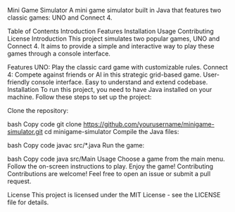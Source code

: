 Mini Game Simulator
A mini game simulator built in Java that features two classic games: UNO and Connect 4.

Table of Contents
Introduction
Features
Installation
Usage
Contributing
License
Introduction
This project simulates two popular games, UNO and Connect 4. It aims to provide a simple and interactive way to play these games through a console interface.

Features
UNO: Play the classic card game with customizable rules.
Connect 4: Compete against friends or AI in this strategic grid-based game.
User-friendly console interface.
Easy to understand and extend codebase.
Installation
To run this project, you need to have Java installed on your machine. Follow these steps to set up the project:

Clone the repository:

bash
Copy code
git clone https://github.com/yourusername/minigame-simulator.git
cd minigame-simulator
Compile the Java files:

bash
Copy code
javac src/*.java
Run the game:

bash
Copy code
java src/Main
Usage
Choose a game from the main menu.
Follow the on-screen instructions to play.
Enjoy the game!
Contributing
Contributions are welcome! Feel free to open an issue or submit a pull request.

License
This project is licensed under the MIT License - see the LICENSE file for details.
